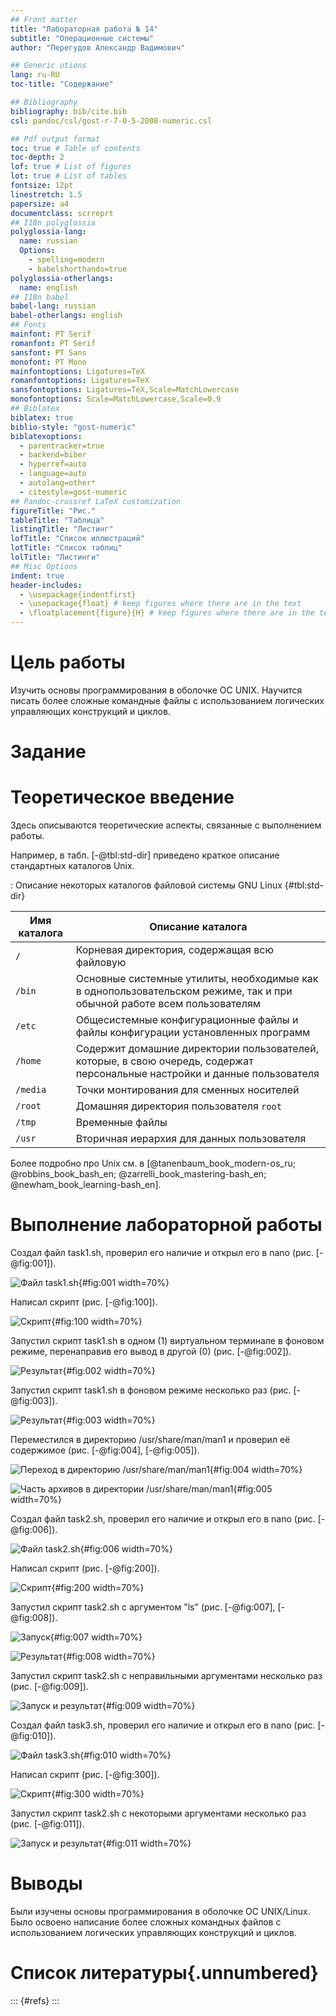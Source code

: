 ```yaml
---
## Front matter
title: "Лабораторная работа № 14"
subtitle: "Операционные системы"
author: "Перегудов Александр Вадимович"

## Generic otions
lang: ru-RU
toc-title: "Содержание"

## Bibliography
bibliography: bib/cite.bib
csl: pandoc/csl/gost-r-7-0-5-2008-numeric.csl

## Pdf output format
toc: true # Table of contents
toc-depth: 2
lof: true # List of figures
lot: true # List of tables
fontsize: 12pt
linestretch: 1.5
papersize: a4
documentclass: scrreprt
## I18n polyglossia
polyglossia-lang:
  name: russian
  Options:
	- spelling=modern
	- babelshorthands=true
polyglossia-otherlangs:
  name: english
## I18n babel
babel-lang: russian
babel-otherlangs: english
## Fonts
mainfont: PT Serif
romanfont: PT Serif
sansfont: PT Sans
monofont: PT Mono
mainfontoptions: Ligatures=TeX
romanfontoptions: Ligatures=TeX
sansfontoptions: Ligatures=TeX,Scale=MatchLowercase
monofontoptions: Scale=MatchLowercase,Scale=0.9
## Biblatex
biblatex: true
biblio-style: "gost-numeric"
biblatexoptions:
  - parentracker=true
  - backend=biber
  - hyperref=auto
  - language=auto
  - autolang=other*
  - citestyle=gost-numeric
## Pandoc-crossref LaTeX customization
figureTitle: "Рис."
tableTitle: "Таблица"
listingTitle: "Листинг"
lofTitle: "Список иллюстраций"
lotTitle: "Список таблиц"
lolTitle: "Листинги"
## Misc Options
indent: true
header-includes:
  - \usepackage{indentfirst}
  - \usepackage{float} # keep figures where there are in the text
  - \floatplacement{figure}{H} # keep figures where there are in the text
---
```



# Цель работы

Изучить основы программирования в оболочке ОС UNIX. Научится писать более
сложные командные файлы с использованием логических управляющих конструкций
и циклов.

# Задание

# Теоретическое введение

Здесь описываются теоретические аспекты, связанные с выполнением работы.

Например, в табл. [-@tbl:std-dir] приведено краткое описание стандартных каталогов Unix.

: Описание некоторых каталогов файловой системы GNU Linux {#tbl:std-dir}

| Имя каталога | Описание каталога                                                                                                          |
|--------------|----------------------------------------------------------------------------------------------------------------------------|
| `/`          | Корневая директория, содержащая всю файловую                                                                               |
| `/bin `      | Основные системные утилиты, необходимые как в однопользовательском режиме, так и при обычной работе всем пользователям     |
| `/etc`       | Общесистемные конфигурационные файлы и файлы конфигурации установленных программ                                           |
| `/home`      | Содержит домашние директории пользователей, которые, в свою очередь, содержат персональные настройки и данные пользователя |
| `/media`     | Точки монтирования для сменных носителей                                                                                   |
| `/root`      | Домашняя директория пользователя  `root`                                                                                   |
| `/tmp`       | Временные файлы                                                                                                            |
| `/usr`       | Вторичная иерархия для данных пользователя                                                                                 |

Более подробно про Unix см. в [@tanenbaum_book_modern-os_ru; @robbins_book_bash_en; @zarrelli_book_mastering-bash_en; @newham_book_learning-bash_en].

# Выполнение лабораторной работы

Создал файл task1.sh, проверил его наличие и открыл его в nano (рис. [-@fig:001]).

![Файл task1.sh](image/1.PNG){#fig:001 width=70%}

Написал скрипт (рис. [-@fig:100]).

![Скрипт](image/code1.PNG){#fig:100 width=70%}

Запустил скрипт task1.sh в одном (1) виртуальном терминале в фоновом режиме, перенаправив его вывод в другой (0) (рис. [-@fig:002]).

![Результат](image/2.PNG){#fig:002 width=70%}

Запустил скрипт task1.sh в фоновом режиме несколько раз (рис. [-@fig:003]).

![Результат](image/3.PNG){#fig:003 width=70%}

Переместился в директорию /usr/share/man/man1 и проверил её содержимое (рис. [-@fig:004], [-@fig:005]).

![Переход в директорию /usr/share/man/man1](image/4.PNG){#fig:004 width=70%}

![Часть архивов в директории /usr/share/man/man1](image/5.PNG){#fig:005 width=70%}

Создал файл task2.sh, проверил его наличие и открыл его в nano (рис. [-@fig:006]).

![Файл task2.sh](image/6.PNG){#fig:006 width=70%}

Написал скрипт (рис. [-@fig:200]).

![Скрипт](image/code2.PNG){#fig:200 width=70%}

Запустил скрипт task2.sh с аргументом "ls" (рис. [-@fig:007], [-@fig:008]).

![Запуск](image/7.PNG){#fig:007 width=70%}

![Результат](image/8.PNG){#fig:008 width=70%}

Запустил скрипт task2.sh с неправильными аргументами несколько раз (рис. [-@fig:009]).

![Запуск и результат](image/9.PNG){#fig:009 width=70%}

Создал файл task3.sh, проверил его наличие и открыл его в nano (рис. [-@fig:010]).

![Файл task3.sh](image/10.PNG){#fig:010 width=70%}

Написал скрипт (рис. [-@fig:300]).

![Скрипт](image/code3.PNG){#fig:300 width=70%}

Запустил скрипт task2.sh с некоторыми аргументами несколько раз (рис. [-@fig:011]).

![Запуск и результат](image/11.PNG){#fig:011 width=70%}

# Выводы

Были изучены основы программирования в оболочке ОС UNIX/Linux. Было освоено написание более сложных командных файлов с использованием логических управляющих конструкций и циклов.

# Список литературы{.unnumbered}

::: {#refs}
:::
